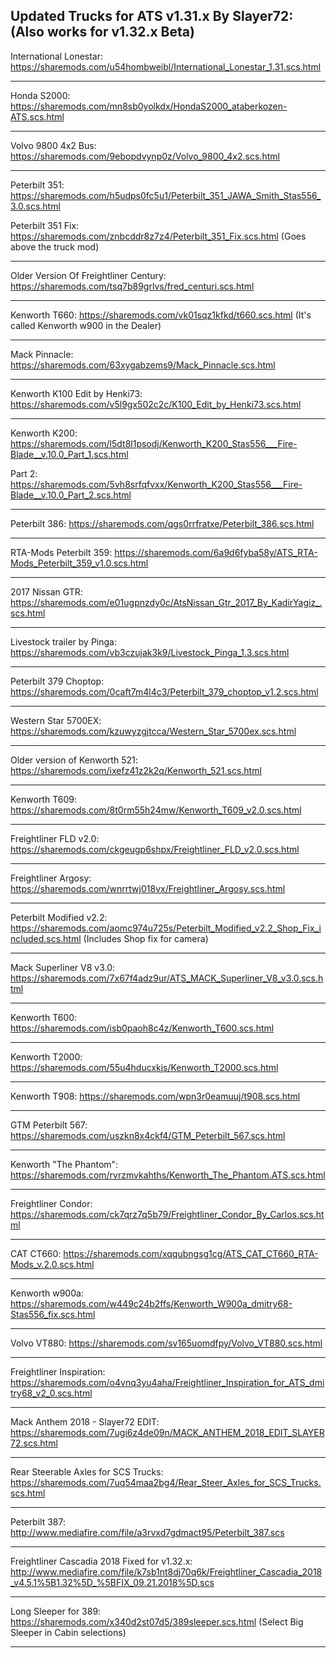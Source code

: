 Updated Trucks for ATS v1.31.x By Slayer72: (Also works for v1.32.x Beta)
-------------------------------------

International Lonestar: https://sharemods.com/u54hombweibl/International_Lonestar_1.31.scs.html

-------------------------------------

Honda S2000: https://sharemods.com/mn8sb0yolkdx/HondaS2000_ataberkozen-ATS.scs.html

-------------------------------------

Volvo 9800 4x2 Bus: https://sharemods.com/9ebopdvynp0z/Volvo_9800_4x2.scs.html

-------------------------------------

Peterbilt 351: https://sharemods.com/h5udps0fc5u1/Peterbilt_351_JAWA_Smith_Stas556_3.0.scs.html

Peterbilt 351 Fix: https://sharemods.com/znbcddr8z7z4/Peterbilt_351_Fix.scs.html (Goes above the truck mod)

-------------------------------------

Older Version Of Freightliner Century: https://sharemods.com/tsq7b89grlvs/fred_centuri.scs.html

-------------------------------------

Kenworth T660: https://sharemods.com/vk01sqz1kfkd/t660.scs.html (It's called Kenworth w900 in the Dealer)

-------------------------------------

Mack Pinnacle: https://sharemods.com/63xygabzems9/Mack_Pinnacle.scs.html

-------------------------------------

Kenworth K100 Edit by Henki73: https://sharemods.com/v5l9gx502c2c/K100_Edit_by_Henki73.scs.html

-------------------------------------
     
Kenworth K200: https://sharemods.com/l5dt8l1psodj/Kenworth_K200_Stas556___Fire-Blade__v.10.0_Part_1.scs.html

Part 2:         https://sharemods.com/5vh8srfqfvxx/Kenworth_K200_Stas556___Fire-Blade__v.10.0_Part_2.scs.html
               
-------------------------------------

Peterbilt 386: https://sharemods.com/qgs0rrfratxe/Peterbilt_386.scs.html

-------------------------------------

RTA-Mods Peterbilt 359: https://sharemods.com/6a9d6fyba58y/ATS_RTA-Mods_Peterbilt_359_v1.0.scs.html

-------------------------------------

2017 Nissan GTR: https://sharemods.com/e01ugpnzdy0c/AtsNissan_Gtr_2017_By_KadirYagiz_.scs.html

-------------------------------------


Livestock trailer by Pinga: https://sharemods.com/vb3czujak3k9/Livestock_Pinga_1.3.scs.html


-------------------------------------

Peterbilt 379 Choptop: https://sharemods.com/0caft7m4l4c3/Peterbilt_379_choptop_v1.2.scs.html

-------------------------------------

Western Star 5700EX: https://sharemods.com/kzuwyzgjtcca/Western_Star_5700ex.scs.html

-------------------------------------

Older version of Kenworth 521: https://sharemods.com/ixefz41z2k2q/Kenworth_521.scs.html

-------------------------------------

Kenworth T609: https://sharemods.com/8t0rm55h24mw/Kenworth_T609_v2.0.scs.html

-------------------------------------

Freightliner FLD v2.0: https://sharemods.com/ckgeugp6shpx/Freightliner_FLD_v2.0.scs.html

-------------------------------------

Freightliner Argosy: https://sharemods.com/wnrrtwj018vx/Freightliner_Argosy.scs.html

-------------------------------------

Peterbilt Modified v2.2: https://sharemods.com/aomc974u725s/Peterbilt_Modified_v2.2_Shop_Fix_included.scs.html (Includes Shop fix for camera)

-------------------------------------

Mack Superliner V8 v3.0: https://sharemods.com/7x67f4adz9ur/ATS_MACK_Superliner_V8_v3.0.scs.html

-------------------------------------

Kenworth T600: https://sharemods.com/isb0paoh8c4z/Kenworth_T600.scs.html

-------------------------------------

Kenworth T2000: https://sharemods.com/55u4hducxkjs/Kenworth_T2000.scs.html

-------------------------------------

Kenworth T908: https://sharemods.com/wpn3r0eamuuj/t908.scs.html

-------------------------------------

GTM Peterbilt 567: https://sharemods.com/uszkn8x4ckf4/GTM_Peterbilt_567.scs.html

-------------------------------------

Kenworth "The Phantom": https://sharemods.com/rvrzmvkahths/Kenworth_The_Phantom.ATS.scs.html

-------------------------------------

Freightliner Condor: https://sharemods.com/ck7qrz7q5b79/Freightliner_Condor_By_Carlos.scs.html

-------------------------------------

CAT CT660: https://sharemods.com/xqqubngsg1cg/ATS_CAT_CT660_RTA-Mods_v.2.0.scs.html

-------------------------------------

Kenworth w900a: https://sharemods.com/w449c24b2ffs/Kenworth_W900a_dmitry68-Stas556_fix.scs.html

-------------------------------------

Volvo VT880: https://sharemods.com/sv165uomdfpy/Volvo_VT880.scs.html

-------------------------------------

Freightliner Inspiration: https://sharemods.com/o4vnq3yu4aha/Freightliner_Inspiration_for_ATS_dmitry68_v2_0.scs.html

-------------------------------------

Mack Anthem 2018 - Slayer72 EDIT: https://sharemods.com/7ugi6z4de09n/MACK_ANTHEM_2018_EDIT_SLAYER72.scs.html

-------------------------------------

Rear Steerable Axles for SCS Trucks: https://sharemods.com/7uq54maa2bg4/Rear_Steer_Axles_for_SCS_Trucks.scs.html

-------------------------------------

Peterbilt 387: http://www.mediafire.com/file/a3rvxd7gdmact95/Peterbilt_387.scs

-------------------------------------

Freightliner Cascadia 2018 Fixed for v1.32.x: http://www.mediafire.com/file/k7sb1nt8dj70q6k/Freightliner_Cascadia_2018_v4.5.1%5B1.32%5D_%5BFIX_09.21.2018%5D.scs

-------------------------------------

Long Sleeper for 389: https://sharemods.com/x340d2st07d5/389sleeper.scs.html (Select Big Sleeper in Cabin selections)

-------------------------------------

